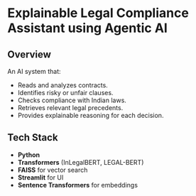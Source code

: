 # Explainable Legal Compliance Assistant using Agentic AI

## Overview
An AI system that:
- Reads and analyzes contracts.
- Identifies risky or unfair clauses.
- Checks compliance with Indian laws.
- Retrieves relevant legal precedents.
- Provides explainable reasoning for each decision.

## Tech Stack
- **Python**
- **Transformers** (InLegalBERT, LEGAL-BERT)
- **FAISS** for vector search
- **Streamlit** for UI
- **Sentence Transformers** for embeddings



